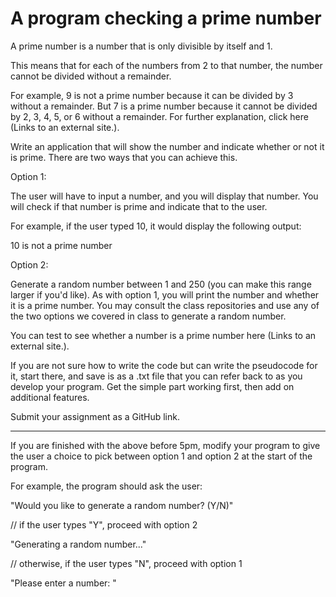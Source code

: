 # A program checking a prime number
A prime number is a number that is only divisible by itself and 1. 

This means that for each of the numbers from 2 to that number, the number cannot be divided without a remainder. 

For example, 9 is not a prime number because it can be divided by 3 without a remainder. But 7 is a prime number because it cannot be divided by 2, 3, 4, 5, or 6 without a remainder. For further explanation, click here (Links to an external site.).

 

Write an application that will show the number and indicate whether or not it is prime. There are two ways that you can achieve this.

Option 1:

The user will have to input a number, and you will display that number. You will check if that number is prime and indicate that to the user. 

For example, if the user typed 10, it would display the following output: 


10 is not a prime number 

Option 2:

Generate a random number between 1 and 250 (you can make this range larger if you'd like).  As with option 1, you will print the number and whether it is a prime number. You may consult the class repositories and use any of the two options we covered in class to generate a random number.

 

You can test to see whether a number is a prime number here (Links to an external site.). 

If you are not sure how to write the code but can write the pseudocode for it, start there, and save is as a .txt file that you can refer back to as you develop your program. Get the simple part working first, then add on  additional features.

 

Submit your assignment as a GitHub link.

 

 

 

-----------------------------------------------------

If you are finished with the above before 5pm, modify your program to give the user a choice to pick between option 1 and option 2 at the start of the program.

For example, the program should ask the user:

"Would you like to generate a random number? (Y/N)"

// if the user types "Y", proceed with option 2

"Generating a random number..."

// otherwise, if the user types "N", proceed with option 1

"Please enter a number: "
